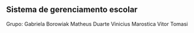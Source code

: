 ## Sistema de gerenciamento escolar

Grupo:
Gabriela Borowiak
Matheus Duarte
Vinicius Marostica
Vitor Tomasi
